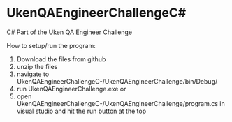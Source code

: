 # UkenQAEngineerChallengeC#
 C# Part of the Uken QA Engineer Challenge

How to setup/run the program:
1. Download the files from github
2. unzip the files
3. navigate to UkenQAEngineerChallengeC-/UkenQAEngineerChallenge/bin/Debug/
4. run UkenQAEngineerChallenge.exe
or
3. open UkenQAEngineerChallengeC-/UkenQAEngineerChallenge/program.cs in visual studio and hit the run button at the top

